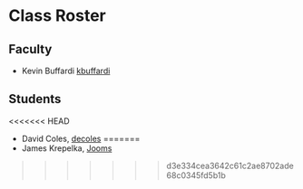 # Class Roster

## Faculty

- Kevin Buffardi [kbuffardi](https://github.com/kbuffardi)

## Students

<<<<<<< HEAD
- David Coles, [decoles](https://github.com/decoles)
=======
- James Krepelka, [Jooms](https://github.com/Jooms)
>>>>>>> d3e334cea3642c61c2ae8702ade68c0345fd5b1b
